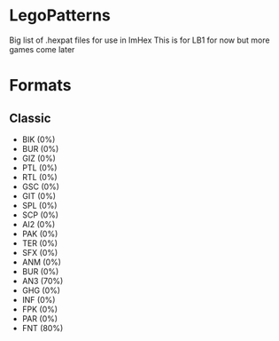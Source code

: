 # LegoPatterns
Big list of .hexpat files for use in ImHex
This is for LB1 for now but more games come later
# Formats

## Classic
- BIK (0%)
- BUR (0%)
- GIZ (0%)
- PTL (0%)
- RTL (0%)
- GSC (0%)
- GIT (0%)
- SPL (0%)
- SCP (0%)
- AI2 (0%)
- PAK (0%)
- TER (0%)
- SFX (0%)
- ANM (0%)
- BUR (0%)
- AN3 (70%)
- GHG (0%)
- INF (0%)
- FPK (0%)
- PAR (0%)
- FNT (80%)
